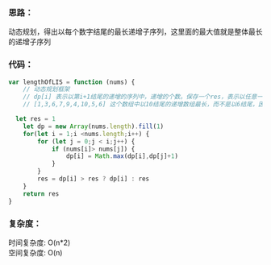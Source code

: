 ### 思路： 
动态规划，得出以每个数字结尾的最长递增子序列，这里面的最大值就是整体最长的递增子序列

### 代码：
```js
var lengthOfLIS = function (nums) {
	// 动态规划框架
    // dp[i] 表示以第i+1结尾的递增的序列中，递增的个数。保存一个res，表示以任意一个数字结尾中的递增数组的最大值。人中的最长递增子序列
    // [1,3,6,7,9,4,10,5,6] 这个数组中以10结尾的递增数组最长，而不是以6结尾，因此需要一个res来保存在一个最大值。

  let res = 1
	let dp = new Array(nums.length).fill(1)
    for(let i = 1;i <nums.length;i++) {
        for (let j = 0;j < i;j++) {
            if (nums[i]> nums[j]) {
                dp[i] = Math.max(dp[i],dp[j]+1)
            }
        }
        res = dp[i] > res ? dp[i] : res
    }
    return res
}
```
### 复杂度：
时间复杂度: O(n*2)  
空间复杂度: O(n)
